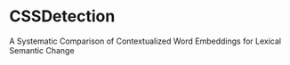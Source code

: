 # CSSDetection
A Systematic Comparison of Contextualized Word Embeddings for Lexical Semantic Change
